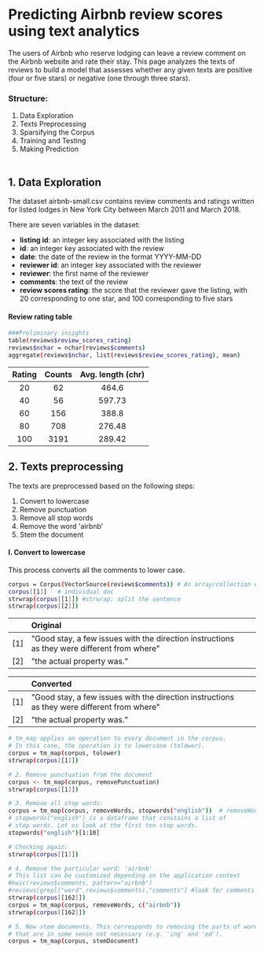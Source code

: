 # Predicting Airbnb review scores using text analytics
The users of Airbnb who reserve lodging can leave a review comment on the Airbnb website and rate their stay. This page analyzes the texts of reviews to build a model that assesses whether any given texts are positive (four or five stars) or negative (one through three stars).

### Structure:

1. Data Exploration
2. Texts Preprocessing
3. Sparsifying the Corpus
4. Training and Testing
5. Making Prediction
<br/><br/>


## 1. Data Exploration
The dataset airbnb-small.csv contains review comments and ratings written for listed lodges in New York City between March 2011 and March 2018.

There are seven variables in the dataset:
- **listing id**: an integer key associated with the listing
- **id**: an integer key associated with the review
- **date**: the date of the review in the format YYYY-MM-DD
- **reviewer id**: an integer key associated with the reviewer
- **reviewer**: the first name of the reviewer
- **comments**: the text of the review
- **review scores rating**: the score that the reviewer gave the listing, with 20 corresponding to one star, and 100 corresponding to five stars

#### Review rating table

```bash
###Preliminary insights
table(reviews$review_scores_rating)
reviews$nchar = nchar(reviews$comments)
aggregate(reviews$nchar, list(reviews$review_scores_rating), mean)
```
|    Rating    |   Counts   |  Avg. length (chr) |
|:--------:|:------:|:------:|
| 20  |  62  | 464.6  |
| 40  |  56  | 597.73  |
| 60  |  156  | 388.8  |
| 80  |  708  | 276.48  |
| 100  |  3191  | 289.42  |


## 2. Texts preprocessing
The texts are preprocessed based on the following steps:
1. Convert to lowercase
2. Remove punctuation
3. Remove all stop words
4. Remove the word 'airbnb'
5. Stem the document


#### I. Convert to lowercase
This process converts all the comments to lower case.

```bash
corpus = Corpus(VectorSource(reviews$comments)) # An array/collection of documents containing texts
corpus[[1]]   # individual doc
strwrap(corpus[[1]]) #strwrap: split the sentence
strwrap(corpus[[2]])
```

||Original||
|:--------|:--------|:------|
|[1]| "Good stay, a few issues with the direction instructions as they were different from where"  ||
|[2]|  "the actual property was."  ||

||Converted||
|:--------|:--------|:------|
|[1]| "Good stay, a few issues with the direction instructions as they were different from where"  ||
|[2]|  "the actual property was."  ||



```bash
# tm_map applies an operation to every document in the corpus. 
# In this case, the operation is to lowercase (tolower). 
corpus = tm_map(corpus, tolower)
strwrap(corpus[[1]])

# 2. Remove punctuation from the document
corpus <- tm_map(corpus, removePunctuation)
strwrap(corpus[[1]])

# 3. Remove all stop words:  
corpus = tm_map(corpus, removeWords, stopwords("english"))  # removeWords(corpus,stopwords("english"))
# stopwords("english") is a dataframe that constains a list of 
# stop words. Let us look at the first ten stop words. 
stopwords("english")[1:10]

# Checking again:  
strwrap(corpus[[1]])

# 4. Remove the particular word: 'airbnb'
# This list can be customized depending on the application context
#kwic(reviews$comments, pattern="airbnb")
#reviews[grepl("word",reviews$comments),"comments"] #look for comments containing particular word
strwrap(corpus[[162]])
corpus = tm_map(corpus, removeWords, c("airbnb"))
strwrap(corpus[[162]])

# 5. Now stem documents. This corresponds to removing the parts of words
# that are in some sense not necessary (e.g. 'ing' and 'ed'). 
corpus = tm_map(corpus, stemDocument)
```



